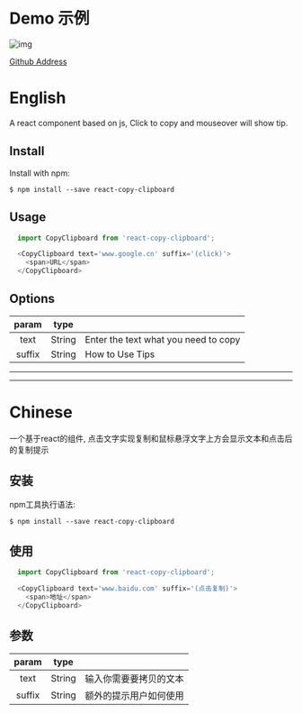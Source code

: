 # Demo 示例
![img](https://img-blog.csdnimg.cn/20200911164443863.png?x-oss-process=image/watermark,type_ZmFuZ3poZW5naGVpdGk,shadow_10,text_aHR0cHM6Ly9ibG9nLmNzZG4ubmV0L3FxXzQwMjU5NjQx,size_16,color_FFFFFF,t_70#pic_center)  
  
[Github Address](https://github.com/kangaroo711/react-copy-clipboard)
  
  
# English
A react component based on js, Click to copy and mouseover will show tip.

## Install
Install with npm:

```
$ npm install --save react-copy-clipboard
```

## Usage
``` javascript
  import CopyClipboard from 'react-copy-clipboard';

  <CopyClipboard text='www.google.cn' suffix='(click)'>
    <span>URL</span>
  </CopyClipboard>
```

## Options
| param  |  type  |                                      |
| :----: | :----: | :----------------------------------- |
|  text  | String | Enter the text what you need to copy |
| suffix | String | How to Use Tips                      |


  
***  
***  
  


# Chinese
一个基于react的组件, 点击文字实现复制和鼠标悬浮文字上方会显示文本和点击后的复制提示

## 安装
npm工具执行语法:
```
$ npm install --save react-copy-clipboard
```

## 使用
``` javascript
  import CopyClipboard from 'react-copy-clipboard';

  <CopyClipboard text='www.baidu.com' suffix='(点击复制)'>
    <span>地址</span>
  </CopyClipboard>
```

## 参数
| param  |  type  |                        |
| :----: | :----: | :--------------------- |
|  text  | String | 输入你需要要拷贝的文本 |
| suffix | String | 额外的提示用户如何使用 |

